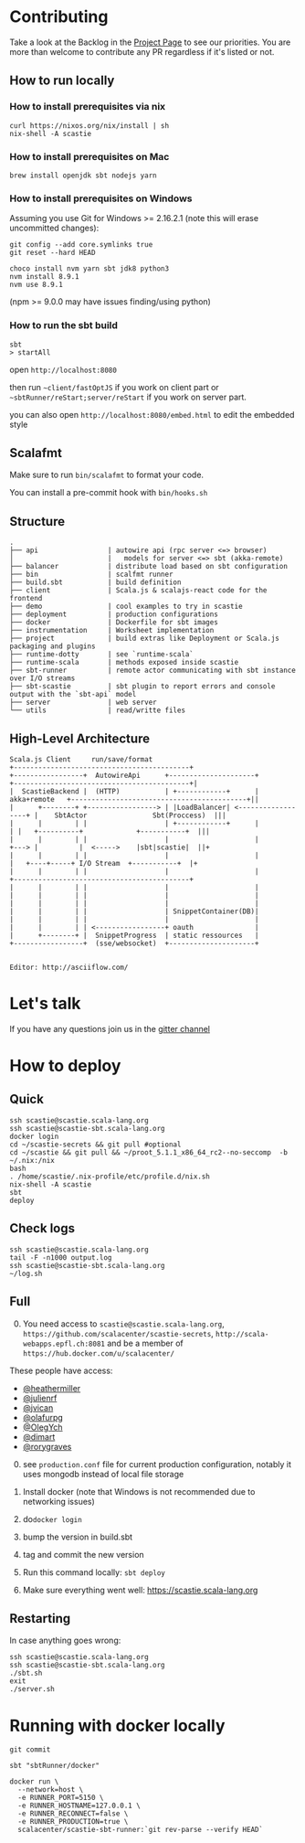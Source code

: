 # Contributing

Take a look at the Backlog in the [Project Page](https://github.com/scalacenter/scastie/projects/1) to see our priorities.
You are more than welcome to contribute any PR regardless if it's listed or not.

## How to run locally

### How to install prerequisites via nix

```
curl https://nixos.org/nix/install | sh
nix-shell -A scastie
```

### How to install prerequisites on Mac
```
brew install openjdk sbt nodejs yarn
```

### How to install prerequisites on Windows

Assuming you use Git for Windows >= 2.16.2.1 (note this will erase uncommitted changes):
```
git config --add core.symlinks true
git reset --hard HEAD
```
```
choco install nvm yarn sbt jdk8 python3
nvm install 8.9.1
nvm use 8.9.1
```
(npm >= 9.0.0 may have issues finding/using python)


### How to run the sbt build

```
sbt
> startAll
```

open `http://localhost:8080`

then run `~client/fastOptJS` if you work on client part or `~sbtRunner/reStart;server/reStart` if you work on server part. 

you can also open `http://localhost:8080/embed.html` to edit the embedded style

## Scalafmt

Make sure to run `bin/scalafmt` to format your code.

You can install a pre-commit hook with `bin/hooks.sh`

## Structure

```
.
├── api                 | autowire api (rpc server <=> browser)
│                       |   models for server <=> sbt (akka-remote)
├── balancer            | distribute load based on sbt configuration
├── bin                 | scalfmt runner
├── build.sbt           | build definition
├── client              | Scala.js & scalajs-react code for the frontend
├── demo                | cool examples to try in scastie
├── deployment          | production configurations
├── docker              | Dockerfile for sbt images
├── instrumentation     | Worksheet implementation
├── project             | build extras like Deployment or Scala.js packaging and plugins
├── runtime-dotty       | see `runtime-scala`
├── runtime-scala       | methods exposed inside scastie
├── sbt-runner          | remote actor communicating with sbt instance over I/O streams
├── sbt-scastie         | sbt plugin to report errors and console output with the `sbt-api` model
├── server              | web server
└── utils               | read/writte files
```

## High-Level Architecture


```
Scala.js Client     run/save/format                                           +-------------------------------------------+
+-----------------+  AutowireApi      +---------------------+                +-------------------------------------------+|
|  ScastieBackend |  (HTTP)           | +------------+      | akka+remote   +-------------------------------------------+||
|      +--------+ +-----------------> | |LoadBalancer| <------------------+ |    SbtActor                Sbt(Proccess)  |||
|      |        | |                   | +------------+      |             | |   +----------+             +-----------+  |||
|      |        | |                   |                     |             +---> |          |  <----->    |sbt|scastie|  ||+
|      |        | |                   |                     |               |   +----+-----+ I/O Stream  +-----------+  |+
|      |        | |                   |                     |               +-------------------------------------------+
|      |        | |                   |                     |
|      |        | |                   |                     |
|      |        | |                   |                     |
|      |        | |                   | SnippetContainer(DB)|
|      |        | |                   |                     |
|      |        | | <-----------------+ oauth               |
|      +--------+ |  SnippetProgress  | static ressources   |
+-----------------+  (sse/websocket)  +---------------------+


Editor: http://asciiflow.com/
```

# Let's talk

If you have any questions join us in the [gitter channel](https://gitter.im/scalacenter/scastie)

# How to deploy

## Quick

```
ssh scastie@scastie.scala-lang.org
ssh scastie@scastie-sbt.scala-lang.org
docker login
cd ~/scastie-secrets && git pull #optional
cd ~/scastie && git pull && ~/proot_5.1.1_x86_64_rc2--no-seccomp  -b ~/.nix:/nix
bash 
. /home/scastie/.nix-profile/etc/profile.d/nix.sh
nix-shell -A scastie
sbt 
deploy
```

## Check logs
```
ssh scastie@scastie.scala-lang.org
tail -F -n1000 output.log
ssh scastie@scastie-sbt.scala-lang.org
~/log.sh
```

## Full

0. You need access to `scastie@scastie.scala-lang.org`, `https://github.com/scalacenter/scastie-secrets`, `http://scala-webapps.epfl.ch:8081` and be a member of `https://hub.docker.com/u/scalacenter/`

These people have access:

* [@heathermiller](https://github.com/heathermiller)
* [@julienrf](https://github.com/julienrf)
* [@jvican](https://github.com/jvican)
* [@olafurpg](https://github.com/olafurpg)
* [@OlegYch](https://github.com/OlegYch)
* [@dimart](https://github.com/dimart)
* [@rorygraves](https://github.com/rorygraves)

0. see `production.conf` file for current production configuration, notably it uses mongodb instead of local file storage 

0. Install docker (note that Windows is not recommended due to networking issues)

0. do`docker login`

0. bump the version in build.sbt

0. tag and commit the new version

0. Run this command locally: `sbt deploy`

0. Make sure everything went well: https://scastie.scala-lang.org

## Restarting

In case anything goes wrong:

```
ssh scastie@scastie.scala-lang.org
ssh scastie@scastie-sbt.scala-lang.org
./sbt.sh
exit
./server.sh
```

# Running with docker locally

```
git commit

sbt "sbtRunner/docker"

docker run \
  --network=host \
  -e RUNNER_PORT=5150 \
  -e RUNNER_HOSTNAME=127.0.0.1 \
  -e RUNNER_RECONNECT=false \
  -e RUNNER_PRODUCTION=true \
  scalacenter/scastie-sbt-runner:`git rev-parse --verify HEAD`
```
